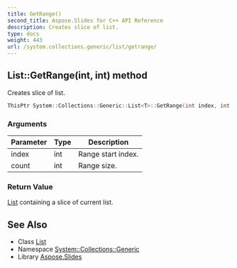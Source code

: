```yaml
---
title: GetRange()
second_title: Aspose.Slides for C++ API Reference
description: Creates slice of list.
type: docs
weight: 443
url: /system.collections.generic/list/getrange/
---
```

## List::GetRange(int, int) method


Creates slice of list.

```cpp
ThisPtr System::Collections::Generic::List<T>::GetRange(int index, int count)
```


### Arguments

| Parameter | Type | Description |
| --- | --- | --- |
| index | int | Range start index. |
| count | int | Range size. |

### Return Value

[List](../) containing a slice of current list.

## See Also

* Class [List](../)
* Namespace [System::Collections::Generic](../../)
* Library [Aspose.Slides](../../../)